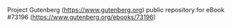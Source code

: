 Project Gutenberg (https://www.gutenberg.org) public repository
for eBook #73196 (https://www.gutenberg.org/ebooks/73196)
